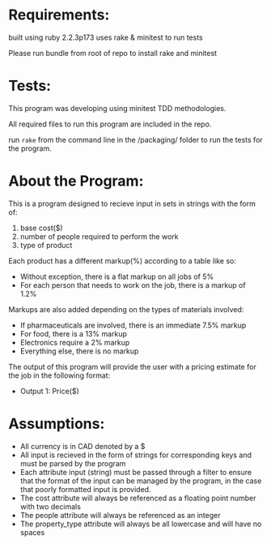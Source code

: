 
# Requirements:

built using ruby 2.2.3p173
uses rake & minitest to run tests

Please run bundle from root of repo to install rake and minitest

# Tests:
This program was developing using minitest TDD methodologies.

All required files to run this program are included in the repo.

run `rake` from the command line in the /packaging/ folder to run the tests for the program.

# About the Program:
This is a program designed to recieve input in sets in strings with the form of:

1. base cost($)
2. number of people required to perform the work
3. type of product

Each product has a different markup(%) according to a table like so:

* Without exception, there is a flat markup on all jobs of 5%
* For each person that needs to work on the job, there is a markup of 1.2%

Markups are also added depending on the types of materials involved:

* If pharmaceuticals are involved, there is an immediate 7.5% markup
* For food, there is a 13% markup
* Electronics require a 2% markup
* Everything else, there is no markup


The output of this program will provide the user with a pricing estimate for the job in the following format:

* Output 1: Price($)

# Assumptions:
* All currency is in CAD denoted by a $
* All input is recieved in the form of strings for corresponding keys and must be parsed by the program
* Each attribute input (string) must be passed through a filter to ensure that the format of the input can be managed by the program, in the case that poorly formatted input is provided.
* The cost attribute will always be referenced as a floating point number with two decimals
* The people attribute will always be referenced as an integer
* The property_type attribute will always be all lowercase and will have no spaces
